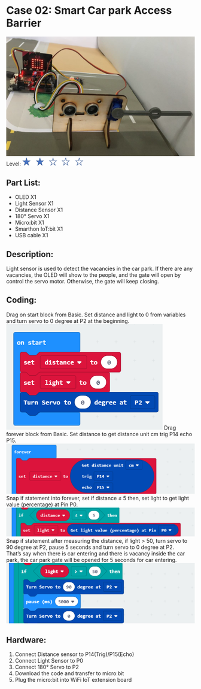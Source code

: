 # Case 02: Smart Car park Access Barrier

![pic](images/Case2_01.png)
Level: ![level](images/level2.png)
## Part List:
* OLED X1
* Light Sensor X1
* Distance Sensor X1
* 180° Servo X1
* Micro:bit X1
* Smarthon IoT:bit X1
* USB cable X1

## Description:
Light sensor is used to detect the vacancies in the car park. If there are any vacancies, the OLED will show to the people, and the gate will open by control the servo motor. Otherwise, the gate will keep closing.

## Coding:
Drag on start block from Basic. Set distance and light to 0 from variables and turn servo to 0 degree at P2 at the beginning.<BR>
![pic_300](images/Case2_02.png)
Drag forever block from Basic. Set distance to get distance unit cm trig P14 echo P15.
![pic_600](images/Case2_03.png)
Snap if statement into forever, set if distance ≤ 5 then, set light to get light value (percentage) at Pin P0.
![pic_600](images/Case2_04.png)
Snap if statement after measuring the distance, if light > 50, turn servo to 90 degree at P2, pause 5 seconds and turn servo to 0 degree at P2. <BR>That’s say when there is car entering and there is vacancy inside the car park, the car park gate will be opened for 5 seconds for car entering.
![pic](images/Case2_05.png)

## Hardware:
1. Connect Distance sensor to P14(Trig)/P15(Echo)
2. Connect Light Sensor to P0
3. Connect 180° Servo to P2
4. Download the code and transfer to micro:bit
5. Plug the micro:bit into WiFi IoT extension board
